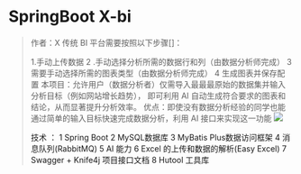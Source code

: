# SpringBoot  X-bi

> 作者：X
传统 BI 平台需要按照以下步骤[]：
> 
> 1.手动上传数据
> 2 .手动选择分析所需的数据行和列（由数据分析师完成）
3 需要手动选择所需的图表类型（由数据分析师完成）
4 生成图表并保存配置
> 本项目：允许用户（数据分析者）仅需导入最最最原始的数据集并输入分析目标（例如网站增长趋势），
> 即可利用 AI 自动生成符合要求的图表和结论，从而显著提升分析效率。
> 优点：即使没有数据分析经验的同学也能通过简单的输入目标快速完成数据分析，利用 AI 接口来实现这一功能
> <a><img src="https://cdn.nlark.com/yuque/0/2023/png/25430380/1682672400580-c3790ca7-c9dc-4e8f-950d-f53ef9663b7f.png?x-oss-process=image%2Fresize%2Cw_723%2Climit_0">
> 
> 技术
>：
1
Spring Boot 
2
MySQL数据库
3
MyBatis Plus数据访问框架
4
消息队列(RabbitMQ)
5
AI 能力 
6
Excel 的上传和数据的解析(Easy Excel)
7
Swagger + Knife4j 项目接口文档
8
Hutool 工具库
> 
```java

```

